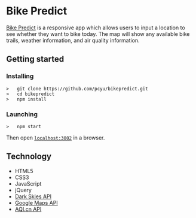 # Bike Predict
<p><a href="https://bikepredict.herokuapp.com/">Bike Predict</a> is a responsive app which allows users to input a location to see whether they want to bike today.  The map will show any available bike trails, weather information,
and air quality information. </p>

## Getting started
### Installing
```
>   git clone https://github.com/pcyu/bikepredict.git
>   cd bikepredict
>   npm install
```
### Launching
```
>   npm start
```
Then open [`localhost:3002`](http://localhost:3002) in a browser.

<h2>Technology</h2>
<ul>
  <li>HTML5</li>
  <li>CSS3</li>
  <li>JavaScript</li>
  <li>jQuery</li>
  <li><a href="https://darksky.net/dev/docs">Dark Skies API</a></li>
  <li><a href="https://developers.google.com/maps/documentation/javascript/tutorial">Google Maps API</a></li>
  <li><a href="http://aqicn.org/api/">AQI.cn API</a></li>
</ul>

